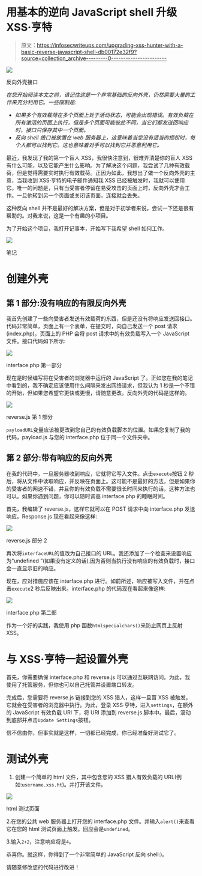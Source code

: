 # 用基本的逆向 JavaScript shell 升级 XSS·亨特

> 原文：<https://infosecwriteups.com/upgrading-xss-hunter-with-a-basic-reverse-javascript-shell-db00172e32f9?source=collection_archive---------0----------------------->

![](img/8a0ee3dfb70362d6af08c81fe11ea292.png)

反向外壳接口

*在您开始阅读本文之前，请记住这是一个非常基础的反向外壳，仍然需要大量的工作来充分利用它。一些限制是:*

*   *如果多个有效载荷在多个页面上处于活动状态，可能会出现错误。有效负载在所有激活的页面上执行，但是多个页面可能彼此不同，当它们都发送回响应时，接口只保存其中一个页面。*
*   *反向 shell 接口被放置在 web 服务器上，这意味着当您没有适当的授权时，每个人都可以找到它。这也意味着对手可以找到它并恶意利用它。*

最近，我发现了我的第一个盲人 XSS，我很快注意到，很难弄清楚你的盲人 XSS 有什么可能，以及它能产生什么影响。为了解决这个问题，我尝试了几种有效载荷，但是觉得需要实时执行有效载荷。正因为如此，我想出了做一个反向外壳的主意，当我收到 XSS·亨特的电子邮件通知我 XSS 已经被触发时，我就可以使用它。唯一的问题是，只有当受害者停留在易受攻击的页面上时，反向外壳才会工作。一旦他转到另一个页面或关闭该页面，连接就会丢失。

这种反向 shell 并不是最好的解决方案，但是对于初学者来说，尝试一下还是很有帮助的。对我来说，这是一个有趣的小项目。

为了开始这个项目，我打开记事本，开始写下我希望 shell 如何工作。

![](img/7ef2322bda83b1e3763a71d2fc71b5d9.png)

笔记

# 创建外壳

## 第 1 部分:没有响应的有限反向外壳

我首先创建了一些向受害者发送有效载荷的东西，但是还没有将响应发送回接口。代码非常简单，页面上有一个表单，在提交时，向自己发送一个 post 请求(index.php)。页面上的 PHP 会将 post 请求中的有效负载写入一个 JavaScript 文件。接口代码如下所示:

![](img/b3b9d1b47268c05343101a31eac41103.png)

interface.php 第一部分

现在是时候编写将在受害者的浏览器中运行的 JavaScript 了。正如您在我的笔记中看到的，我不确定应该使用什么间隔来发出网络请求，但我认为 1 秒是一个不错的开始，但如果您希望它更快或更慢，请随意更改。反向外壳的代码是这样的。

![](img/f9b281017951150b80eca2306cbd0bbd.png)

reverse.js 第 1 部分

`payloadURL`变量应该被更改到您自己的有效负载脚本的位置。如果您复制了我的代码，payload.js 与您的 interface.php 位于同一个文件夹中。

## 第 2 部分:带有响应的反向外壳

在我的代码中，一旦服务器收到响应，它就将它写入文件。点击`execute`按钮 2 秒后，将从文件中读取响应，并反映在页面上。这可能不是最好的方法，但是如果你的受害者的网速不错，并且你的有效负载不需要很长时间来执行的话，这种方法也可以。如果你遇到问题，你可以随时调高 interface.php 的睡眠时间。

首先，我编辑了 reverse.js，这样它就可以在 POST 请求中向 interface.php 发送响应。Response.js 现在看起来像这样:

![](img/c830b28b846b807e5703d7130d532f51.png)

reverse.js 部分 2

再次将`interfaceURL`的值改为自己接口的 URL。我还添加了一个检查来设置响应为“undefined ”(如果没有定义的话),因为否则当执行没有响应的有效负载时，接口会一直显示旧的响应。

现在，应对措施应该在 interface.php 进行。如前所述，响应被写入文件，并在点击`execute`2 秒后反映出来。interface.php 的代码现在看起来像这样:

![](img/37d543f1677b7825dd374aae68dfc8d2.png)

interface.php 第二部

作为一个好的实践，我使用 php 函数`htmlspecialchars()`来防止网页上反射 XSS。

# 与 XSS·亨特一起设置外壳

首先，你需要确保 interface.php 和 reverse.js 可以通过互联网访问。为此，我使用了托管服务，但你也可以自己托管并设置端口转发。

完成后，您需要将 reverse.js 链接到您的 XSS 猎人，这样一旦盲 XSS 被触发，它就会在受害者的浏览器中执行。为此，登录 XSS·亨特，进入`settings`，在额外的 JavaScript 有效负载 URI 下，将 URI 添加到 reverse.js 脚本中。最后，滚动到底部并点击`Update Settings`按钮。

信不信由你，但事实就是这样，一切都已经完成，你已经准备好测试它了。

# 测试外壳

1.  创建一个简单的 html 文件，其中包含您的 XSS 猎人有效负载的 URL(例如:`username.xss.ht`)。并打开该文件。

![](img/b9110da9542839067a398f29bfb311a4.png)

html 测试页面

2.在您的公共 web 服务器上打开您的 interface.php 文件。并输入`alert()`来查看它在您的 html 测试页面上触发。回应会是`undefined`。

3.输入`2+2`，注意响应将是`4`。

恭喜你。就这样，你得到了一个非常简单的 JavaScript 反向 shell:)。

请随意修改您的代码进行改进！